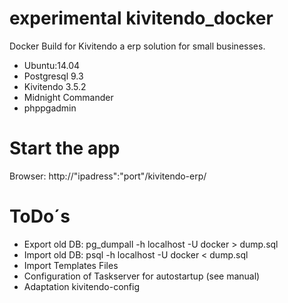 experimental kivitendo_docker
================

Docker Build for Kivitendo a erp solution for small businesses.
 - Ubuntu:14.04
 - Postgresql 9.3
 - Kivitendo 3.5.2
 - Midnight Commander
 - phppgadmin



# Start the app

Browser: http://"ipadress":"port"/kivitendo-erp/



# ToDo´s
- Export old DB: pg_dumpall -h localhost -U docker > dump.sql
- Import old DB: psql -h localhost -U docker < dump.sql
- Import Templates Files
- Configuration of Taskserver for autostartup  (see manual)
- Adaptation kivitendo-config
